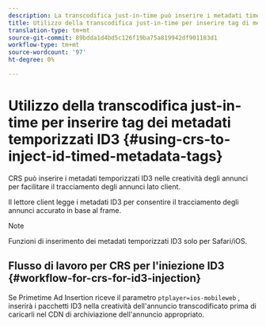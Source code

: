 ```yaml
---
description: La transcodifica just-in-time può inserire i metadati timed ID3 nelle creatività degli annunci per facilitare il tracciamento degli annunci lato client.
title: Utilizzo della transcodifica just-in-time per inserire tag di metadati temporizzati ID3
translation-type: tm+mt
source-git-commit: 89bdda1d4bd5c126f19ba75a819942df901183d1
workflow-type: tm+mt
source-wordcount: '97'
ht-degree: 0%

---
```



# Utilizzo della transcodifica just-in-time per inserire tag dei metadati temporizzati ID3 {#using-crs-to-inject-id-timed-metadata-tags}

CRS può inserire i metadati temporizzati ID3 nelle creatività degli annunci per facilitare il tracciamento degli annunci lato client.

Il lettore client legge i metadati ID3 per consentire il tracciamento degli annunci accurato in base al frame.

>[!NOTE]
>
>Funzioni di inserimento dei metadati temporizzati ID3 solo per Safari/iOS.

## Flusso di lavoro per CRS per l&#39;iniezione ID3 {#workflow-for-crs-for-id3-injection}

Se Primetime Ad Insertion riceve il parametro `ptplayer=ios-mobileweb` , inserirà i pacchetti ID3 nella creatività dell&#39;annuncio transcodificato prima di caricarli nel CDN di archiviazione dell&#39;annuncio appropriato.
